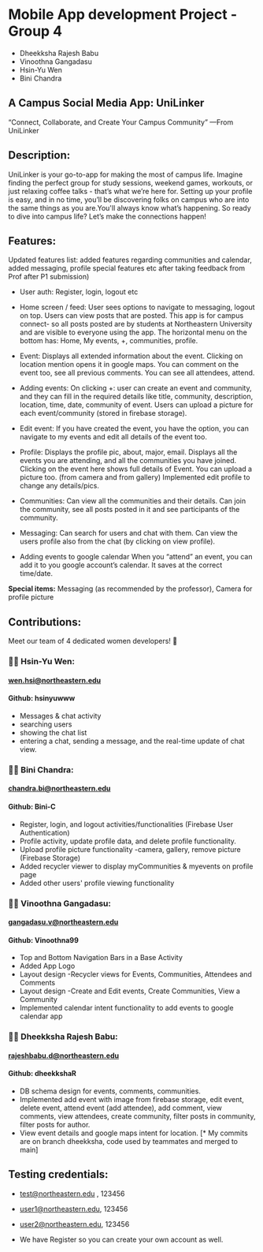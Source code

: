 # Mobile App development Project - Group 4

- Dheekksha Rajesh Babu
- Vinoothna Gangadasu
- Hsin-Yu Wen
- Bini Chandra

## A Campus Social Media App: UniLinker
“Connect, Collaborate, and Create Your Campus Community” —From UniLinker

## Description: 

UniLinker is your go-to-app for making the most of campus life. Imagine finding the perfect group for study sessions, weekend games, workouts, or just relaxing coffee talks - that’s what we’re here for. Setting up your profile is easy, and in no time, you’ll be discovering folks on campus who are into the same things as you are.You'll always know what’s happening. So ready to dive into campus life?
Let’s make the connections happen!


## Features:
Updated features list: added features regarding communities and calendar, added messaging, profile special features etc after taking feedback from Prof after P1 submission)

* User auth:
Register, login, logout etc

* Home screen / feed: 
User sees options to navigate to messaging, logout on top.
Users can view posts that are posted. This app is for campus connect- so all posts posted are by students at Northeastern University and are visible to everyone using the app.
The horizontal menu on the bottom has: Home, My events, +, communities, profile.

* Event:
Displays all extended information about the event.
Clicking on location mention opens it in google maps.
You can comment on the event too, see all previous comments.
You can see all attendees, attend.

* Adding events:
On clicking +: user can create an event and community, and they can fill in the required details like title, community, description, location, time, date, community of event. Users can upload a picture for each event/community (stored in firebase storage).

* Edit event:
If you have created the event, you have the option, you can navigate to my events and edit all details of the event too.

* Profile:
Displays the profile pic, about, major, email.
Displays all the events you are attending, and all the communities you have joined.
Clicking on the event here shows full details of Event.
You can upload a picture too. (from camera and from gallery)
Implemented edit profile to change any details/pics.
 
* Communities:
Can view all the communities and their details.
Can join the community, see all posts posted in it and see participants of the community.

* Messaging:
Can search for users and chat with them.
Can view the users profile also from the chat (by clicking on view profile).

* Adding events to google calendar
When you “attend” an event, you can add it to you google account’s calendar. It saves at the correct time/date. 


**Special items:**
Messaging (as recommended by the professor), 
Camera for profile picture


## Contributions: 
Meet our team of 4 dedicated women developers! 👧

### 👩‍💻 **Hsin-Yu Wen:**
#### wen.hsi@northeastern.edu
#### Github: hsinyuwww
  
- Messages & chat activity
- searching users 
- showing the chat list
- entering a chat, sending a message, and the real-time update of chat view.

### 👩‍💻 **Bini Chandra:**
#### chandra.bi@northeastern.edu
#### Github: Bini-C
- Register, login, and logout activities/functionalities (Firebase User Authentication)
- Profile activity, update profile data, and delete profile functionality.
- Upload profile picture functionality -camera, gallery, remove picture (Firebase Storage)
- Added recycler viewer to display myCommunities & myevents on profile page
- Added other users' profile viewing functionality

### 👩‍💻 **Vinoothna Gangadasu:**
#### gangadasu.v@northeastern.edu
#### Github: Vinoothna99
- Top and Bottom Navigation Bars in a Base Activity 
- ⁠Added App Logo
- ⁠Layout design -Recycler views for Events, Communities, Attendees and Comments
- ⁠Layout design -Create and Edit events, Create Communities, View a Community
- ⁠Implemented calendar intent functionality to add events to google calendar app

### 👩‍💻 **Dheekksha Rajesh Babu:** 
#### rajeshbabu.d@northeastern.edu
#### Github: dheekkshaR
- DB schema design for events, comments, communities.
- Implemented add event with image from firebase storage, edit event, delete event, attend event (add attendee), add comment, view comments, view attendees, create community, filter posts in community, filter posts for author.
- View event details and google maps intent for location.
[* My commits are on branch dheekksha, code used by teammates and merged to main]

## Testing credentials:
- test@northeastern.edu , 
123456
- user1@northeastern.edu, 
123456
- user2@northeastern.edu, 
123456
  
- We have Register so you can create your own account as well.
